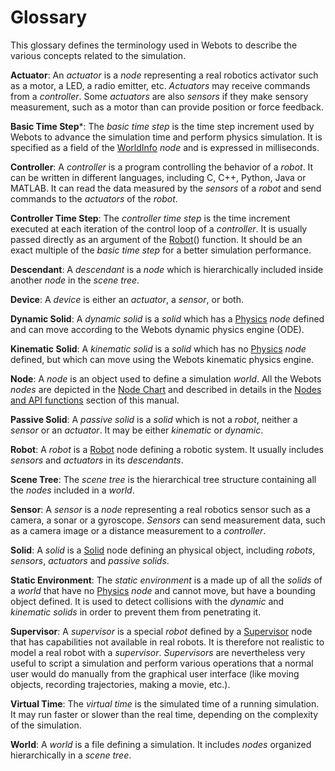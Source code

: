 # Glossary

This glossary defines the terminology used in Webots to describe the various concepts related to the simulation.

**Actuator**: An *actuator* is a *node* representing a real robotics activator such as a motor, a LED, a radio emitter, etc. *Actuators* may receive commands from a *controller*. Some *actuators* are also *sensors* if they make sensory measurement, such as a motor than can provide position or force feedback.

**Basic Time Step***: The *basic time step* is the time step increment used by Webots to advance the simulation time and perform physics simulation. It is specified as a field of the [WorldInfo](#worldinfo) *node* and is expressed in milliseconds.

**Controller**: A *controller* is a program controlling the behavior of a *robot*. It can be written in different languages, including C, C++, Python, Java or MATLAB. It can read the data measured by the *sensors* of a *robot* and send commands to the *actuators* of the *robot*.

**Controller Time Step**: The *controller time step* is the time increment executed at each iteration of the control loop of a *controller*. It is usually passed directly as an argument of the [Robot](robot.md#wb_robot_step)() function. It should be an exact multiple of the *basic time step* for a better simulation performance.

**Descendant**: A *descendant* is a *node* which is hierarchically included inside another *node* in the *scene tree*.

**Device**: A *device* is either an *actuator*, a *sensor*, or both.

**Dynamic Solid**: A *dynamic solid* is a *solid* which has a [Physics](#physics) *node* defined and can move according to the Webots dynamic physics engine (ODE).

**Kinematic Solid**: A *kinematic solid* is a *solid* which has no [Physics](#physics) *node* defined, but which can move using the Webots kinematic physics engine.

**Node**: A *node* is an object used to define a simulation *world*. All the Webots *nodes* are depicted in the [Node Chart](#node-chart) and described in details in the [Nodes and API functions](#nodes-and-api-functions.md) section of this manual.

**Passive Solid**: A *passive solid* is a *solid* which is not a *robot*, neither a *sensor* or an *actuator*. It may be either *kinematic* or *dynamic*.

**Robot**: A *robot* is a [Robot](#robot) node defining a robotic system. It usually includes *sensors* and *actuators* in its *descendants*.

**Scene Tree**: The *scene tree* is the hierarchical tree structure containing all the *nodes* included in a *world*.

**Sensor**: A *sensor* is a *node* representing a real robotics sensor such as a camera, a sonar or a gyroscope. *Sensors* can send measurement data, such as a camera image or a distance measurement to a *controller*.

**Solid**: A *solid* is a [Solid](#Solid) node defining an physical object, including *robots*, *sensors*, *actuators* and *passive solids*.

**Static Environment**: The *static environment* is a made up of all the *solids* of a *world* that have no [Physics](#physics) *node* and cannot move, but have a bounding object defined. It is used to detect collisions with the *dynamic* and *kinematic solids* in order to prevent them from penetrating it.

**Supervisor**: A *supervisor* is a special *robot* defined by a [Supervisor](#supervisor) node that has capabilities not available in real robots. It is therefore not realistic to model a real robot with a *supervisor*. *Supervisors* are nevertheless very useful to script a simulation and perform various operations that a normal user would do manually from the graphical user interface (like moving objects, recording trajectories, making a movie, etc.).

**Virtual Time**: The *virtual time* is the simulated time of a running simulation. It may run faster or slower than the real time, depending on the complexity of the simulation.

**World**: A *world* is a file defining a simulation. It includes *nodes* organized hierarchically in a *scene tree*.
